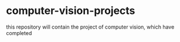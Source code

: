 # computer-vision-projects
this repository will contain the project of computer vision, which have completed 
